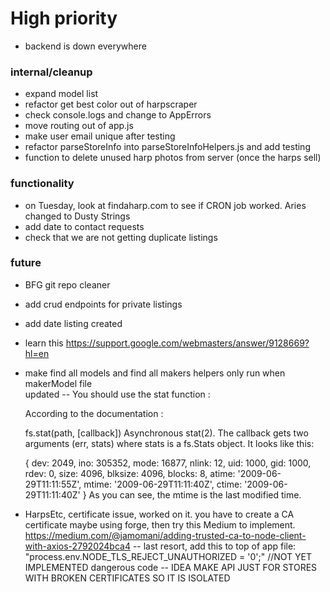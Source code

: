 # High priority
- backend is down everywhere

### internal/cleanup
- expand model list
- refactor get best color out of harpscraper
- check console.logs and change to AppErrors
- move routing out of app.js
- make user email unique after testing
- refactor parseStoreInfo into parseStoreInfoHelpers.js and add testing
- function to delete unused harp photos from server (once the harps sell)

### functionality
- on Tuesday, look at findaharp.com to see if CRON job worked. Aries changed to Dusty Strings
- add date to contact requests
- check that we are not getting duplicate listings


### future
- BFG git repo cleaner
- add crud endpoints for private listings
- add date listing created
- learn this https://support.google.com/webmasters/answer/9128669?hl=en
- make find all models and find all makers helpers only run when makerModel file    
    updated -- You should use the stat function :

    According to the documentation :

    fs.stat(path, [callback])
    Asynchronous stat(2). The callback gets two arguments (err, stats) where stats is a fs.Stats object. It looks like this:

    { dev: 2049,
        ino: 305352,
        mode: 16877,
        nlink: 12,
        uid: 1000,
        gid: 1000,
        rdev: 0,
        size: 4096,
        blksize: 4096,
        blocks: 8,
        atime: '2009-06-29T11:11:55Z',
        mtime: '2009-06-29T11:11:40Z',
        ctime: '2009-06-29T11:11:40Z' 
    }
    As you can see, the mtime is the last modified time.




- HarpsEtc, certificate issue, worked on it. you have to create a CA certificate maybe using forge, then try this Medium to implement. https://medium.com/@jamomani/adding-trusted-ca-to-node-client-with-axios-2792024bca4 -- last resort, add this to top of app file: "process.env.NODE_TLS_REJECT_UNAUTHORIZED = '0';"  //NOT YET IMPLEMENTED dangerous code -- IDEA MAKE API JUST FOR STORES WITH BROKEN CERTIFICATES SO IT IS ISOLATED